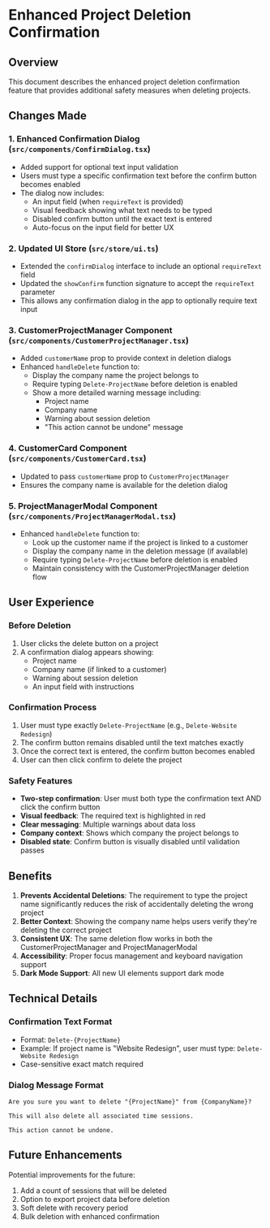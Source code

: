 # Enhanced Project Deletion Confirmation

## Overview
This document describes the enhanced project deletion confirmation feature that provides additional safety measures when deleting projects.

## Changes Made

### 1. Enhanced Confirmation Dialog (`src/components/ConfirmDialog.tsx`)
- Added support for optional text input validation
- Users must type a specific confirmation text before the confirm button becomes enabled
- The dialog now includes:
  - An input field (when `requireText` is provided)
  - Visual feedback showing what text needs to be typed
  - Disabled confirm button until the exact text is entered
  - Auto-focus on the input field for better UX

### 2. Updated UI Store (`src/store/ui.ts`)
- Extended the `confirmDialog` interface to include an optional `requireText` field
- Updated the `showConfirm` function signature to accept the `requireText` parameter
- This allows any confirmation dialog in the app to optionally require text input

### 3. CustomerProjectManager Component (`src/components/CustomerProjectManager.tsx`)
- Added `customerName` prop to provide context in deletion dialogs
- Enhanced `handleDelete` function to:
  - Display the company name the project belongs to
  - Require typing `Delete-ProjectName` before deletion is enabled
  - Show a more detailed warning message including:
    - Project name
    - Company name
    - Warning about session deletion
    - "This action cannot be undone" message

### 4. CustomerCard Component (`src/components/CustomerCard.tsx`)
- Updated to pass `customerName` prop to `CustomerProjectManager`
- Ensures the company name is available for the deletion dialog

### 5. ProjectManagerModal Component (`src/components/ProjectManagerModal.tsx`)
- Enhanced `handleDelete` function to:
  - Look up the customer name if the project is linked to a customer
  - Display the company name in the deletion message (if available)
  - Require typing `Delete-ProjectName` before deletion is enabled
  - Maintain consistency with the CustomerProjectManager deletion flow

## User Experience

### Before Deletion
1. User clicks the delete button on a project
2. A confirmation dialog appears showing:
   - Project name
   - Company name (if linked to a customer)
   - Warning about session deletion
   - An input field with instructions

### Confirmation Process
1. User must type exactly `Delete-ProjectName` (e.g., `Delete-Website Redesign`)
2. The confirm button remains disabled until the text matches exactly
3. Once the correct text is entered, the confirm button becomes enabled
4. User can then click confirm to delete the project

### Safety Features
- **Two-step confirmation**: User must both type the confirmation text AND click the confirm button
- **Visual feedback**: The required text is highlighted in red
- **Clear messaging**: Multiple warnings about data loss
- **Company context**: Shows which company the project belongs to
- **Disabled state**: Confirm button is visually disabled until validation passes

## Benefits

1. **Prevents Accidental Deletions**: The requirement to type the project name significantly reduces the risk of accidentally deleting the wrong project
2. **Better Context**: Showing the company name helps users verify they're deleting the correct project
3. **Consistent UX**: The same deletion flow works in both the CustomerProjectManager and ProjectManagerModal
4. **Accessibility**: Proper focus management and keyboard navigation support
5. **Dark Mode Support**: All new UI elements support dark mode

## Technical Details

### Confirmation Text Format
- Format: `Delete-{ProjectName}`
- Example: If project name is "Website Redesign", user must type: `Delete-Website Redesign`
- Case-sensitive exact match required

### Dialog Message Format
```
Are you sure you want to delete "{ProjectName}" from {CompanyName}?

This will also delete all associated time sessions.

This action cannot be undone.
```

## Future Enhancements

Potential improvements for the future:
1. Add a count of sessions that will be deleted
2. Option to export project data before deletion
3. Soft delete with recovery period
4. Bulk deletion with enhanced confirmation
